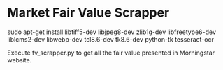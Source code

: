 # Market Fair Value Scrapper


sudo apt-get install libtiff5-dev libjpeg8-dev zlib1g-dev libfreetype6-dev liblcms2-dev libwebp-dev tcl8.6-dev tk8.6-dev python-tk tesseract-ocr


Execute fv_scrapper.py to get all the fair value presented in Morningstar website.
